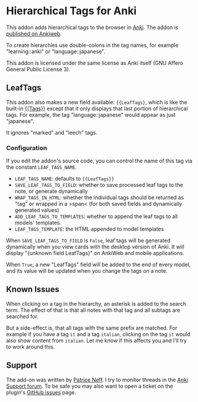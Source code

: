 Hierarchical Tags for Anki
==========================

This addon adds hierarchical tags to the browser in [Anki][]. The addon is
[published on Ankiweb](https://ankiweb.net/shared/info/1089921461).

To create hierarchies use double-colons in the tag names, for example
"learning::anki" or "language::japanese".

This addon is licensed under the same license as Anki itself (GNU Affero
General Public License 3).

## LeafTags

This addon also makes a new field available: `{{LeafTags}`, which is like
the built-in [{{Tags}}](http://ankisrs.net/docs/manual.html#special-fields)
except that it only displays that last portion of hierarchical tags. For
example, the tag "language::japanese" would appear as just "japanese".

It ignores "marked" and "leech" tags.

### Configuration

If you edit the addon's source code, you can control the name of this tag via
the constant `LEAF_TAGS_NAME`.

- `LEAF_TAGS_NAME`: defaults to `{{LeafTags}}`
- `SAVE_LEAF_TAGS_TO_FIELD`: whether to save processed leaf tags to the note, or generate dynamically
- `WRAP_TAGS_IN_HTML`: whether the individual tags should be returned as "tag" or wrapped in a &gt;span&lt; (for both saved fields and dynamically generated values)
- `ADD_LEAF_TAGS_TO_TEMPLATES`: whether to append the leaf tags to all models' templates.
- `LEAF_TAGS_TEMPLATE`: the HTML appended to model templates

When `SAVE_LEAF_TAGS_TO_FIELD` is `False`, leaf tags will be generated
dynamically when you view cards with the desktop version of Anki. It will
display "{unknown field LeafTags}" on AnkiWeb and mobile applications.

When `True`, a new "LeafTags" field will be added to the end of every model, and
its value will be updated when you change the tags on a note.


## Known Issues

When clicking on a tag in the hierarchy, an asterisk is added to the search
term. The effect of that is that all notes with that tag and all subtags are
searched for.

But a side-effect is, that all tags with the same prefix are matched. For
example if you have a tag ``it`` and a tag ``italian``, clicking on the tag
``it`` would also show content from ``italian``. Let me know if this affects
you and I'll try to work around this.


## Support

The add-on was written by [Patrice Neff][]. I try to monitor threads in the
[Anki Support forum][]. To be safe you may also want to open a ticket on the
plugin's [GitHub issues][] page.


[Anki]: http://ankisrs.net/
[Patrice Neff]: http://patrice.ch/
[Anki support forum]: https://anki.tenderapp.com/discussions/add-ons
[GitHub issues]: https://github.com/pneff/anki-hierarchical-tags/issues
